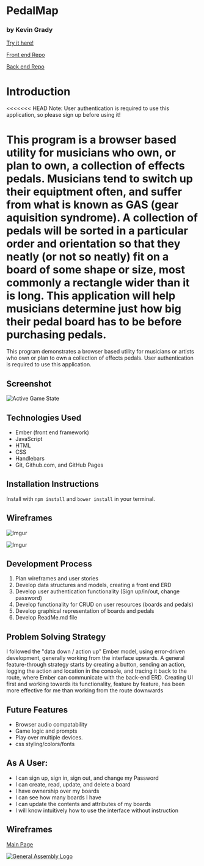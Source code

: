 # PedalMap
### by Kevin Grady


[Try it here!](https://kmg1434.github.io/pedalmap-fron)

[Front end Repo](https://github.com/kmg1434/ear-training-front-end)

[Back end Repo](https://github.com/kmg1434/ear-training-back-end)

# Introduction

<<<<<<< HEAD
Note: User authentication is required to use this application, so please sign up
 before using it!

This program is a browser based utility for musicians who own, or plan to own,
a collection of effects pedals. Musicians tend to switch up their equiptment
often, and suffer from what is known as GAS (gear aquisition syndrome). A
collection of pedals will be sorted in a particular order and orientation so
that they neatly (or not so neatly) fit on a board of some shape or size, most
commonly a rectangle wider than it is long. This application will help
musicians determine just how big their pedal board has to be before purchasing
pedals.
=======
This program demonstrates a browser based utility for musicians or artists who own or plan to own a collection of effects pedals. User authentication is required to use this application.

## Screenshot
![Active Game State](http://i.imgur.com/m6CeQxJ.png)

## Technologies Used

- Ember (front end framework)
- JavaScript
- HTML
- CSS
- Handlebars
- Git, Github.com, and GitHub Pages

## Installation Instructions

Install with `npm install` and `bower install` in your terminal.

## Wireframes

![Imgur](http://imgur.com/R27lQxI.png)

![Imgur](http://imgur.com/qVQ4V5N.png)

## Development Process

1. Plan wireframes and user stories
2. Develop data structures and models, creating a front end ERD
3. Develop user authentication functionality (Sign up/in/out, change password)
4. Develop functionality for CRUD on user resources (boards and pedals)
5. Develop graphical representation of boards and pedals
7. Develop ReadMe.md file

## Problem Solving Strategy

I followed the "data down / action up" Ember model, using error-driven
development, generally working from the interface upwards. A general
feature-through strategy starts by creating a button, sending an action,
logging the action and location in the console, and tracing it back to the
route, where Ember can communicate with the back-end ERD. Creating UI
first and working towards its functionality, feature by feature, has been more
effective for me than working from the route downwards

## Future Features

- Browser audio compatability
- Game logic and prompts
- Play over multiple devices.
- css styling/colors/fonts

## As A User:

- I can sign up, sign in, sign out, and change my Password
- I can create, read, update, and delete a board
- I have ownership over my boards
- I can see how many boards I have
- I can update the contents and attributes of my boards
- I will know intuitively how to use the interface without instruction

## Wireframes

[Main Page](./full-stack-wireframe.png)

[![General Assembly Logo](https://camo.githubusercontent.com/1a91b05b8f4d44b5bbfb83abac2b0996d8e26c92/687474703a2f2f692e696d6775722e636f6d2f6b6538555354712e706e67)](https://generalassemb.ly/education/web-development-immersive)
